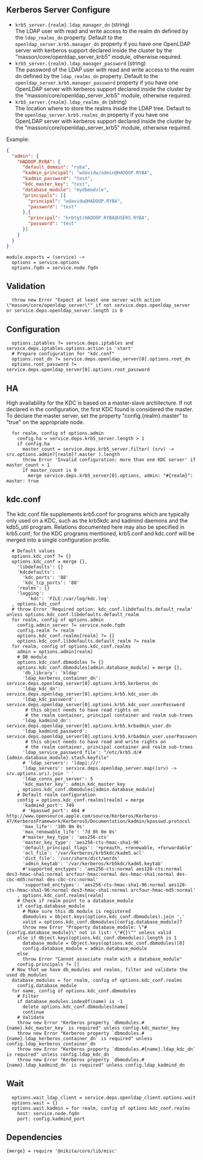 
## Kerberos Server Configure

*   `krb5_server.{realm}.ldap_manager_dn` (string)   
    The LDAP user with read and write access to the realm dn
    defined by the `ldap_realms_dn` property. Default to the 
    `openldap_server.krb5.manager_dn` property if you have one OpenLDAP server with 
    kerberos support declared inside the cluster by the 
    "masson/core/openldap\_server\_krb5" module, otherwise required.      
*   `krb5_server.{realm}.ldap_manager_password` (string)   
    The password of the LDAP user with read and write access to the realm dn
    defined by the `ldap_realms_dn` property. Default to the 
    `openldap_server.krb5.manager_password` property if you have one OpenLDAP server with 
    kerberos support declared inside the cluster by the 
    "masson/core/openldap\_server\_krb5" module, otherwise required.      
*   `krb5_server.{realm}.ldap_realms_dn` (string)   
    The location where to store the realms inside the LDAP tree. Default to the 
    `openldap_server.krb5.realms_dn` property if you have one OpenLDAP server with 
    kerberos support declared inside the cluster by the 
    "masson/core/openldap\_server\_krb5" module, otherwise required.   

Example:

```json
{
  "admin": {
    "HADOOP.RYBA": {
      "default_domain": "ryba",
      "kadmin_principal": "wdavidw/admin@HADOOP.RYBA",
      "kadmin_password": "test",
      "kdc_master_key": "test",
      "database_module": "mydbmodule",
      "principals": [{
        "principal": "wdavidw@HADOOP.RYBA",
        "password": "test"
      },{
        "principal": "krbtgt/HADOOP.RYBA@USERS.RYBA",
        "password": "test"
      }]
    }
  }
}
```

    module.exports = (service) ->
      options = service.options
      options.fqdn = service.node.fqdn

## Validation

      throw new Error "Expect at least one server with action \"masson/core/openldap_server\"" if not service.deps.openldap_server or service.deps.openldap_server.length is 0

## Configuration

      options.iptables ?= service.deps.iptables and service.deps.iptables.options.action is 'start'
      # Prepare configuration for "kdc.conf"
      options.root_dn ?= service.deps.openldap_server[0].options.root_dn
      options.root_password ?= service.deps.openldap_server[0].options.root_password

## HA

High availability for the KDC is based on a master-slave architecture. If not 
declared in the configuration, the first KDC found is considered the master. To 
declare the master server, set the property "config.{realm}.master" to "true" 
on the appropriate node.

      for realm, config of options.admin
        config.ha = service.deps.krb5_server.length > 1
        if config.ha
          master_count = service.deps.krb5_server.filter( (srv) -> srv.options.admin?[realm]?.master ).length
          throw Error 'Invalid configuration: more than one KDC server' if master_count > 1
          if master_count is 0
            merge service.deps.krb5_server[0].options, admin: "#{realm}": master: true

## kdc.conf

The kdc.conf file supplements krb5.conf for programs which are typically only 
used on a KDC, such as the krb5kdc and kadmind daemons and the kdb5_util 
program. Relations documented here may also be specified in krb5.conf; for the 
KDC programs mentioned, krb5.conf and kdc.conf will be merged into a single 
configuration profile.

      # Default values
      options.kdc_conf ?= {}
      options.kdc_conf = merge {},
        'libdefaults': {}
        'kdcdefaults':
          'kdc_ports': '88'
          'kdc_tcp_ports': '88'
        'realms': {}
        'logging':
            'kdc': 'FILE:/var/log/kdc.log'
      , options.kdc_conf
      # throw Error 'Required option: kdc_conf.libdefaults.default_realm' unless options.kdc_conf.libdefaults.default_realm
      for realm, config of options.admin
        config.admin_server ?= service.node.fqdn
        config.realm ?= realm
        options.kdc_conf.realms[realm] ?= {}
        options.kdc_conf.libdefaults.default_realm ?= realm
      for realm, config of options.kdc_conf.realms
        admin = options.admin[realm]
        # DB module
        options.kdc_conf.dbmodules ?= {}
        options.kdc_conf.dbmodules[admin.database_module] = merge {},
          'db_library': 'kldap'
          'ldap_kerberos_container_dn': service.deps.openldap_server[0].options.krb5.kerberos_dn
          'ldap_kdc_dn': service.deps.openldap_server[0].options.krb5.kdc_user.dn
          'ldap_kdc_password': service.deps.openldap_server[0].options.krb5.kdc_user.userPassword
           # this object needs to have read rights on
           # the realm container, principal container and realm sub-trees
          'ldap_kadmind_dn': service.deps.openldap_server[0].options.krb5.krbadmin_user.dn
          'ldap_kadmind_password': service.deps.openldap_server[0].options.krb5.krbadmin_user.userPassword
           # this object needs to have read and write rights on
           # the realm container, principal container and realm sub-trees
          'ldap_service_password_file': "/etc/krb5.d/#{admin.database_module}.stash.keyfile"
          # 'ldap_servers': 'ldapi:///'
          'ldap_servers': service.deps.openldap_server.map((srv) -> srv.options.uri).join ' '
          'ldap_conns_per_server': 5
          'kdc_master_key': admin.kdc_master_key
        , options.kdc_conf.dbmodules[admin.database_module]
        # Default realm configuration
        config = options.kdc_conf.realms[realm] = merge
          'kadmind_port': 749
          # 'kpasswd_port': 464 # http://www.opensource.apple.com/source/Kerberos/Kerberos-47/KerberosFramework/Kerberos5/Documentation/kadmin/kpasswd.protocol
          'max_life': '10h 0m 0s'
          'max_renewable_life': '7d 0h 0m 0s'
          #'master_key_type': 'aes256-cts'
          'master_key_type': 'aes256-cts-hmac-sha1-96'
          'default_principal_flags': '+preauth, +renewable, +forwardable'
          'acl_file': '/var/kerberos/krb5kdc/kadm5.acl'
          'dict_file': '/usr/share/dict/words'
          'admin_keytab': '/var/kerberos/krb5kdc/kadm5.keytab'
          #'supported_enctypes': 'aes256-cts:normal aes128-cts:normal des3-hmac-sha1:normal arcfour-hmac:normal des-hmac-sha1:normal des-cbc-md5:normal des-cbc-crc:normal'
          'supported_enctypes': 'aes256-cts-hmac-sha1-96:normal aes128-cts-hmac-sha1-96:normal des3-hmac-sha1:normal arcfour-hmac-md5:normal'
        , options.kdc_conf.realms[realm]
        # Check if realm point to a database_module
        if config.database_module
          # Make sure this db module is registered
          dbmodules = Object.keys(options.kdc_conf.dbmodules).join ','
          valid = options.kdc_conf.dbmodules[config.database_module]?
          throw new Error "Property database_module: \"#{config.database_module}\" not in list: \"#{}\"" unless valid
        else if Object.keys(options.kdc_conf.dbmodules).length is 1
          database_module = Object.keys(options.kdc_conf.dbmodules)[0]
          config.database_module = admin.database_module
        else
          throw Error "Cannot associate realm with a database_module"
        config.principals ?= []
      # Now that we have db_modules and realms, filter and validate the used db_modules
      database_modules = for realm, config of options.kdc_conf.realms
        config.database_module
      for name, config of options.kdc_conf.dbmodules
        # Filter
        if database_modules.indexOf(name) is -1
          delete options.kdc_conf.dbmodules[name]
          continue
        # Validate
        throw new Error "Kerberos property `dbmodules.#{name}.kdc_master_key` is required" unless config.kdc_master_key
        throw new Error "Kerberos property `dbmodules.#{name}.ldap_kerberos_container_dn` is required" unless config.ldap_kerberos_container_dn
        throw new Error "Kerberos property `dbmodules.#{name}.ldap_kdc_dn` is required" unless config.ldap_kdc_dn
        throw new Error "Kerberos property `dbmodules.#{name}.ldap_kadmind_dn` is required" unless config.ldap_kadmind_dn

## Wait
    
      options.wait_ldap_client = service.deps.openldap_client.options.wait
      options.wait = {}
      options.wait.kadmin = for realm, config of options.kdc_conf.realms
        host: service.node.fqdn
        port: config.kadmind_port

## Dependencies

    {merge} = require '@nikita/core/lib/misc'
